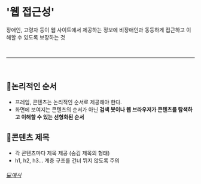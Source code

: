 # '웹 접근성'
장애인, 고령자 등이 웹 사이트에서 제공하는 정보에 비장애인과 동등하게 접근하고 이해할 수 있도록 보장하는 것

<br>

---

<br>

## 📍논리적인 순서
* 프레임, 콘텐츠는 논리적인 순서로 제공해야 한다.
* 화면에 보여지는 콘텐츠의 순서가 아닌 **검색  봇이나 웹 브라우저가 콘텐츠를 탐색하고 이해할 수 있는 선형화된 순서**

## 📍콘텐츠 제목
* 각 콘텐츠마다 제목 제공 (숨김 제목의 형태)
* h1, h2, h3... 계층 구조를 건너 뛰지 않도록 주의<br>
###### [💻예시](https://github.com/JEONG-JINA/Web-Accessibility/blob/master/example.html)
